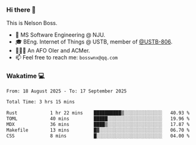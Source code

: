 ### Hi there 👋

<!--
**bosswnx/bosswnx** is a ✨ _special_ ✨ repository because its `README.md` (this file) appears on your GitHub profile.

Here are some ideas to get you started:

- 🔭 I’m currently working on ...
- 🌱 I’m currently learning ...
- 👯 I’m looking to collaborate on ...
- 🤔 I’m looking for help with ...
- 💬 Ask me about ...
- 📫 How to reach me: ...
- 😄 Pronouns: ...
- ⚡ Fun fact: ...
-->

This is Nelson Boss.

- 🏫 MS Software Engineering @ NJU.
- 🎓 BEng. Internet of Things @ USTB, member of [@USTB-806](https://ustb-806.github.io/).
- 🧑🏻‍💻 An AFO OIer and ACMer.
- 📫 Feel free to reach me: `bosswnx@qq.com`

### Wakatime 💻

<!--START_SECTION:waka-->

```txt
From: 18 August 2025 - To: 17 September 2025

Total Time: 3 hrs 15 mins

Rust            1 hr 22 mins    ██████████▒░░░░░░░░░░░░░░   40.93 %
TOML            40 mins         █████░░░░░░░░░░░░░░░░░░░░   19.96 %
MDX             36 mins         ████▒░░░░░░░░░░░░░░░░░░░░   17.87 %
Makefile        13 mins         █▓░░░░░░░░░░░░░░░░░░░░░░░   06.70 %
CSS             8 mins          █░░░░░░░░░░░░░░░░░░░░░░░░   04.00 %
```

<!--END_SECTION:waka-->
